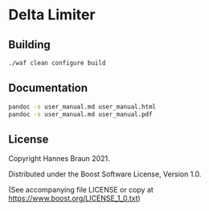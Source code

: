 # Delta Limiter

## Building

```bash
./waf clean configure build
```

## Documentation

```bash
pandoc -s user_manual.md user_manual.html
pandoc -s user_manual.md user_manual.pdf
```

## License

Copyright Hannes Braun 2021.

Distributed under the Boost Software License, Version 1.0.

(See accompanying file LICENSE or copy at https://www.boost.org/LICENSE_1_0.txt)
